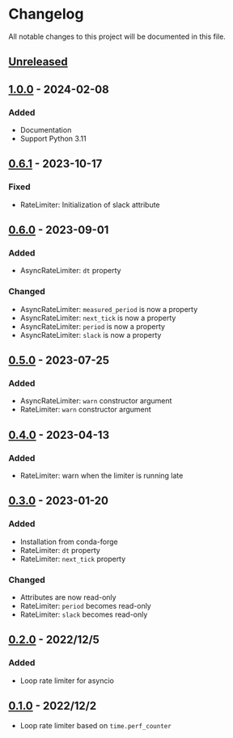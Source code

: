 # Changelog

All notable changes to this project will be documented in this file.

## [Unreleased]

## [1.0.0] - 2024-02-08

### Added

- Documentation
- Support Python 3.11

## [0.6.1] - 2023-10-17

### Fixed

- RateLimiter: Initialization of slack attribute

## [0.6.0] - 2023-09-01

### Added

- AsyncRateLimiter: `dt` property

### Changed

- AsyncRateLimiter: `measured_period` is now a property
- AsyncRateLimiter: `next_tick` is now a property
- AsyncRateLimiter: `period` is now a property
- AsyncRateLimiter: `slack` is now a property

## [0.5.0] - 2023-07-25

### Added

- AsyncRateLimiter: ``warn`` constructor argument
- RateLimiter: ``warn`` constructor argument

## [0.4.0] - 2023-04-13

### Added

- RateLimiter: warn when the limiter is running late

## [0.3.0] - 2023-01-20

### Added

- Installation from conda-forge
- RateLimiter: ``dt`` property
- RateLimiter: ``next_tick`` property

### Changed

- Attributes are now read-only
- RateLimiter: ``period`` becomes read-only
- RateLimiter: ``slack`` becomes read-only

## [0.2.0] - 2022/12/5

### Added

- Loop rate limiter for asyncio

## [0.1.0] - 2022/12/2

- Loop rate limiter based on ``time.perf_counter``

[unreleased]: https://github.com/upkie/loop-rate-limiters/compare/v1.0.0...HEAD
[1.0.0]: https://github.com/upkie/loop-rate-limiters/compare/v0.6.1...v1.0.0
[0.6.1]: https://github.com/upkie/loop-rate-limiters/compare/v0.6.0...v0.6.1
[0.6.0]: https://github.com/upkie/loop-rate-limiters/compare/v0.5.0...v0.6.0
[0.5.0]: https://github.com/upkie/loop-rate-limiters/compare/v0.4.0...v0.5.0
[0.4.0]: https://github.com/upkie/loop-rate-limiters/compare/v0.3.0...v0.4.0
[0.3.0]: https://github.com/upkie/loop-rate-limiters/compare/v0.2.0...v0.3.0
[0.2.0]: https://github.com/upkie/loop-rate-limiters/compare/v0.1.0...v0.2.0
[0.1.0]: https://github.com/upkie/loop-rate-limiters/releases/tag/v0.1.0
